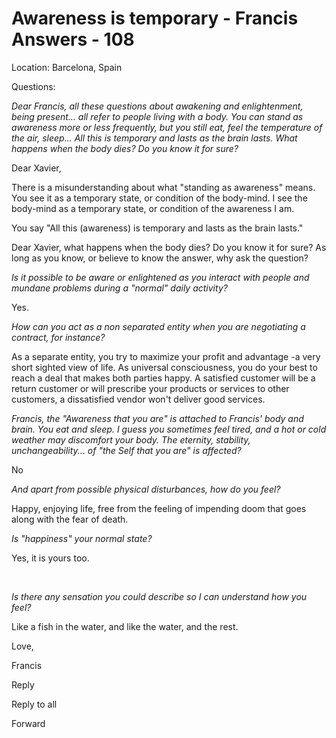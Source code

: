 # Awareness is temporary - Francis Answers - 108

  

Location: Barcelona, Spain&nbsp;

Questions: 

_Dear Francis, all these questions about awakening and enlightenment, being present... all refer to people living with a body. You can stand as awareness more or less frequently, but you still eat, feel the temperature of the air, sleep... All this is temporary and lasts as the brain lasts. What happens when the body dies? Do you know it for sure?_

Dear Xavier,

There is a misunderstanding about what &quot;standing as awareness&quot; means. You see it as a temporary state, or condition of the body-mind. I see the body-mind as a temporary state, or condition of the awareness I am.

You say &quot;All this (awareness) is temporary and lasts as the brain lasts.&quot;

Dear Xavier, what happens when the body dies? Do you know it for sure? As long as you know, or believe to know the answer, why ask the question?&nbsp;

_Is it possible to be aware or enlightened as you interact with people and mundane problems during a &quot;normal&quot; daily activity?_

Yes.

_How can you act as a non separated entity when you are negotiating a contract, for instance?_

As a separate entity, you try to maximize your profit and advantage -a very short sighted view of life. As universal consciousness, you do your best to reach a deal that makes both parties happy. A satisfied customer will be a return customer or will prescribe your products or services to other customers, a dissatisfied vendor won't deliver good services.

_Francis, the &quot;Awareness that you are&quot; is attached to Francis' body and brain. You eat and sleep. I guess you sometimes feel tired, and a hot or cold weather may discomfort your body. The eternity, stability, unchangeability... of &quot;the Self that you are&quot; is affected?_

No

_And apart from possible physical disturbances, how do you feel?_

Happy, enjoying life, free from the feeling of impending doom that goes along with the fear of death.

_Is &quot;happiness&quot; your normal state?_

Yes, it is yours too.

_&nbsp;_

_Is there any sensation you could describe so I can understand how you feel?&nbsp;_

Like a fish in the water, and like the water, and the rest.

Love,

Francis

    

        

            

Reply

            

            

Reply to all

            

            

Forward

            

            

            

            

            

            

            

            

  

            

            

        

    

